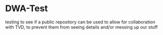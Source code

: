 # DWA-Test
testing to see if a public repository can be used to allow for collaboration with TVD, to prevent them from seeing details and/or messing up our stuff
